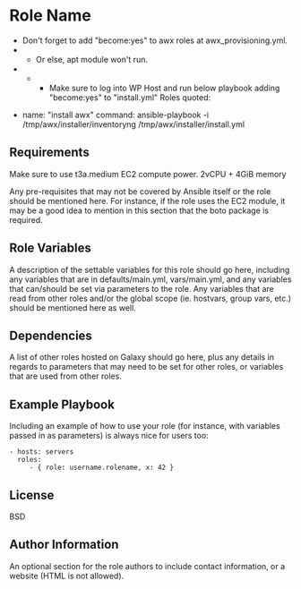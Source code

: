 Role Name
=========

* Don't forget to add "become:yes" to awx roles at awx_provisioning.yml. 
* * Or else, apt module won't run. 
* * * Make sure to log into WP Host and run below playbook adding "become:yes" to "install.yml" Roles quoted:

- name: "install awx"
  command: ansible-playbook -i /tmp/awx/installer/inventoryng /tmp/awx/installer/install.yml 

Requirements
------------

Make sure to use t3a.medium EC2 compute power. 2vCPU + 4GiB memory

Any pre-requisites that may not be covered by Ansible itself or the role should be mentioned here. For instance, if the role uses the EC2 module, it may be a good idea to mention in this section that the boto package is required.

Role Variables
--------------

A description of the settable variables for this role should go here, including any variables that are in defaults/main.yml, vars/main.yml, and any variables that can/should be set via parameters to the role. Any variables that are read from other roles and/or the global scope (ie. hostvars, group vars, etc.) should be mentioned here as well.

Dependencies
------------

A list of other roles hosted on Galaxy should go here, plus any details in regards to parameters that may need to be set for other roles, or variables that are used from other roles.

Example Playbook
----------------

Including an example of how to use your role (for instance, with variables passed in as parameters) is always nice for users too:

    - hosts: servers
      roles:
         - { role: username.rolename, x: 42 }

License
-------

BSD

Author Information
------------------

An optional section for the role authors to include contact information, or a website (HTML is not allowed).
